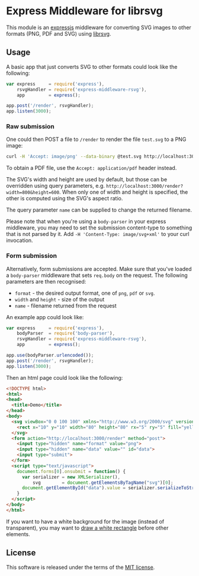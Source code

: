 # Express Middleware for librsvg

This module is an [expressjs](http://expressjs.com/) middleware for converting
SVG images to other formats (PNG, PDF and SVG) using [librsvg](https://en.wikipedia.org/wiki/Librsvg).

## Usage
A basic app that just converts SVG to other formats could look like the following:

```js
var express     = require('express'),
    rsvgHandler = require('express-middleware-rsvg'),
    app         = express();

app.post('/render', rsvgHandler);
app.listen(3000);
```


### Raw submission

One could then POST a file to `/render` to render the file `test.svg` to a PNG image:

```sh
curl -H 'Accept: image/png' --data-binary @test.svg http://localhost:3000/render >test.png
```

To obtain a PDF file, use the `Accept: application/pdf` header instead.

The SVG's width and height are used by default, but those can be overridden
using query parameters, e.g. `http://localhost:3000/render?width=800&height=600`.
When only one of width and height is specified, the other is computed using
the SVG's aspect ratio.

The query parameter `name` can be supplied to change the returned filename.

Please note that when you're using a `body-parser` in your express middleware, you
may need to set the submission content-type to something that is not parsed by it.
Add `-H 'Content-Type: image/svg+xml'` to your curl invocation.


### Form submission

Alternatively, form submissions are accepted. Make sure that you've loaded a
`body-parser` middleware that sets `req.body` on the request. The following
parameters are then recognised:

- `format` - the desired output format, one of `png`, `pdf` or `svg`.
- `width` and `height` - size of the output
- `name` - filename returned from the request

An example app could look like:

```js
var express     = require('express'),
    bodyParser  = require('body-parser'),
    rsvgHandler = require('express-middleware-rsvg'),
    app         = express();

app.use(bodyParser.urlencoded());
app.post('/render', rsvgHandler);
app.listen(3000);
```

Then an html page could look like the following:

```html
<!DOCTYPE html>
<html>
<head>
  <title>Demo</title>
</head>
<body>
  <svg viewBox="0 0 100 100" xmlns="http://www.w3.org/2000/svg" version="1.1" width="400px">
    <rect x="10" y="10" width="80" height="80" rx="5" ry="5" fill="yellow" stroke="black" stroke-width="2"/>
  </svg>
  <form action="http://localhost:3000/render" method="post">
    <input type="hidden" name="format" value="png">
    <input type="hidden" name="data" value="" id="data">
    <input type="submit">
  </form>
  <script type="text/javascript">
    document.forms[0].onsubmit = function() {
      var serializer = new XMLSerializer(),
          svg        = document.getElementsByTagName("svg")[0];
      document.getElementById("data").value = serializer.serializeToString(svg);
    }
  </script>
</body>
</html>
```

If you want to have a white background for the image (instead of transparent),
you may want to [draw a white rectangle](http://stackoverflow.com/questions/11293026)
before other elements.


## License

This software is released under the terms of the [MIT license](LICENSE.md).

